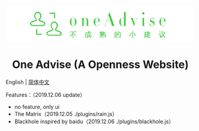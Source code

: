 <p align="center">
  <a href="http://www.oneadvise.cn">
    <img width="500" src="./assets/logo.png">
  </a>
</p>

<h1 align="center">One Advise (A Openness Website)</h1>

English | [简体中文](./README-zh_CN.md)

Features：（2019.12.06 update）

* no feature, only ui
* The Matrix（2019.12.05 ./plugins/rain.js）
* Blackhole inspired by baidu（2019.12.06 ./plugins/blackhole.js）
